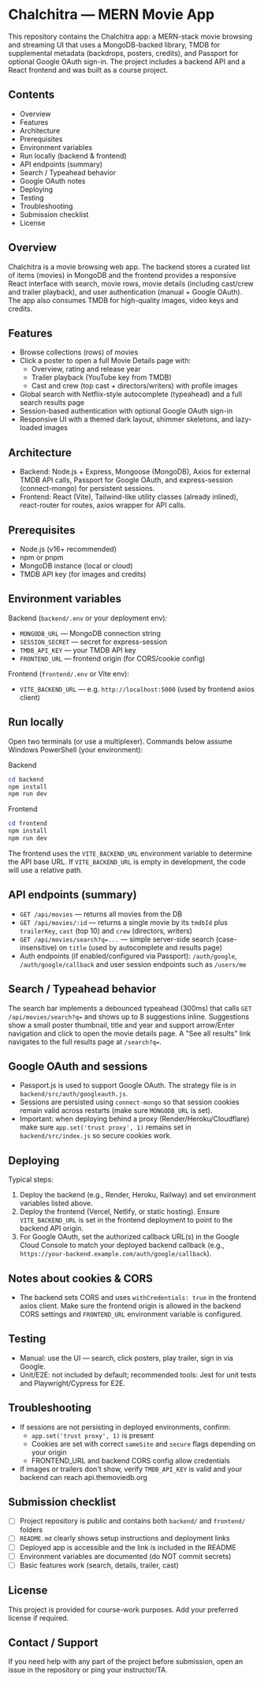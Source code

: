 # Chalchitra — MERN Movie App

This repository contains the Chalchitra app: a MERN-stack movie browsing and streaming UI that uses a MongoDB-backed library, TMDB for supplemental metadata (backdrops, posters, credits), and Passport for optional Google OAuth sign-in. The project includes a backend API and a React frontend and was built as a course project.

Contents
--------

- Overview
- Features
- Architecture
- Prerequisites
- Environment variables
- Run locally (backend & frontend)
- API endpoints (summary)
- Search / Typeahead behavior
- Google OAuth notes
- Deploying
- Testing
- Troubleshooting
- Submission checklist
- License

Overview
--------

Chalchitra is a movie browsing web app. The backend stores a curated list of items (movies) in MongoDB and the frontend provides a responsive React interface with search, movie rows, movie details (including cast/crew and trailer playback), and user authentication (manual + Google OAuth). The app also consumes TMDB for high-quality images, video keys and credits.

Features
--------

- Browse collections (rows) of movies
- Click a poster to open a full Movie Details page with:
  - Overview, rating and release year
  - Trailer playback (YouTube key from TMDB)
  - Cast and crew (top cast + directors/writers) with profile images
- Global search with Netflix-style autocomplete (typeahead) and a full search results page
- Session-based authentication with optional Google OAuth sign-in
- Responsive UI with a themed dark layout, shimmer skeletons, and lazy-loaded images

Architecture
------------

- Backend: Node.js + Express, Mongoose (MongoDB), Axios for external TMDB API calls, Passport for Google OAuth, and express-session (connect-mongo) for persistent sessions.
- Frontend: React (Vite), Tailwind-like utility classes (already inlined), react-router for routes, axios wrapper for API calls.

Prerequisites
-------------

- Node.js (v16+ recommended)
- npm or pnpm
- MongoDB instance (local or cloud)
- TMDB API key (for images and credits)

Environment variables
---------------------

Backend (`backend/.env` or your deployment env):

- `MONGODB_URL` — MongoDB connection string
- `SESSION_SECRET` — secret for express-session
- `TMDB_API_KEY` — your TMDB API key
- `FRONTEND_URL` — frontend origin (for CORS/cookie config)

Frontend (`frontend/.env` or Vite env):

- `VITE_BACKEND_URL` — e.g. `http://localhost:5000` (used by frontend axios client)

Run locally
-----------

Open two terminals (or use a multiplexer). Commands below assume Windows PowerShell (your environment):

Backend

```powershell
cd backend
npm install
npm run dev
```

Frontend

```powershell
cd frontend
npm install
npm run dev
```

The frontend uses the `VITE_BACKEND_URL` environment variable to determine the API base URL. If `VITE_BACKEND_URL` is empty in development, the code will use a relative path.

API endpoints (summary)
-----------------------

- `GET /api/movies` — returns all movies from the DB
- `GET /api/movies/:id` — returns a single movie by its `tmdbId` plus `trailerKey`, `cast` (top 10) and `crew` (directors, writers)
- `GET /api/movies/search?q=...` — simple server-side search (case-insensitive) on `title` (used by autocomplete and results page)
- Auth endpoints (if enabled/configured via Passport): `/auth/google`, `/auth/google/callback` and user session endpoints such as `/users/me`

Search / Typeahead behavior
---------------------------

The search bar implements a debounced typeahead (300ms) that calls `GET /api/movies/search?q=` and shows up to 8 suggestions inline. Suggestions show a small poster thumbnail, title and year and support arrow/Enter navigation and click to open the movie details page. A "See all results" link navigates to the full results page at `/search?q=`.

Google OAuth and sessions
-------------------------

- Passport.js is used to support Google OAuth. The strategy file is in `backend/src/auth/googleauth.js`.
- Sessions are persisted using `connect-mongo` so that session cookies remain valid across restarts (make sure `MONGODB_URL` is set).
- Important: when deploying behind a proxy (Render/Heroku/Cloudflare) make sure `app.set('trust proxy', 1)` remains set in `backend/src/index.js` so secure cookies work.

Deploying
---------

Typical steps:

1. Deploy the backend (e.g., Render, Heroku, Railway) and set environment variables listed above.
2. Deploy the frontend (Vercel, Netlify, or static hosting). Ensure `VITE_BACKEND_URL` is set in the frontend deployment to point to the backend API origin.
3. For Google OAuth, set the authorized callback URL(s) in the Google Cloud Console to match your deployed backend callback (e.g., `https://your-backend.example.com/auth/google/callback`).

Notes about cookies & CORS
-------------------------

- The backend sets CORS and uses `withCredentials: true` in the frontend axios client. Make sure the frontend origin is allowed in the backend CORS settings and `FRONTEND_URL` environment variable is configured.

Testing
-------

- Manual: use the UI — search, click posters, play trailer, sign in via Google.
- Unit/E2E: not included by default; recommended tools: Jest for unit tests and Playwright/Cypress for E2E.

Troubleshooting
---------------

- If sessions are not persisting in deployed environments, confirm:
  - `app.set('trust proxy', 1)` is present
  - Cookies are set with correct `sameSite` and `secure` flags depending on your origin
  - FRONTEND_URL and backend CORS config allow credentials
- If images or trailers don't show, verify `TMDB_API_KEY` is valid and your backend can reach api.themoviedb.org

Submission checklist
--------------------

- [ ] Project repository is public and contains both `backend/` and `frontend/` folders
- [ ] `README.md` clearly shows setup instructions and deployment links
- [ ] Deployed app is accessible and the link is included in the README
- [ ] Environment variables are documented (do NOT commit secrets)
- [ ] Basic features work (search, details, trailer, cast)

License
-------

This project is provided for course-work purposes. Add your preferred license if required.

Contact / Support
-----------------

If you need help with any part of the project before submission, open an issue in the repository or ping your instructor/TA.
